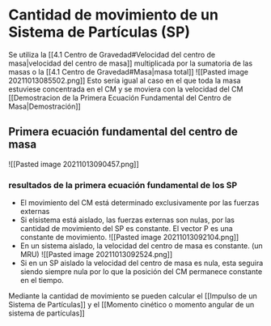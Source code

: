 # Cantidad de movimiento de un Sistema de Partículas (SP)
Se utiliza la [[4.1 Centro de Gravedad#Velocidad del centro de masa|velocidad del centro de masa]] multiplicada por la sumatoria de las masas o la [[4.1 Centro de Gravedad#Masa|masa total]]
![[Pasted image 20211013085502.png]]
Esto sería igual al caso en el que toda la masa estuviese concentrada en el CM y se moviera con la velocidad del CM 
[[Demostracion de la Primera Ecuación Fundamental del Centro de Masa|Demostración]]

## Primera ecuación fundamental del centro de masa
![[Pasted image 20211013090457.png]]

### resultados de la primera ecuación fundamental de los SP
- El movimiento del CM está determinado exclusivamente por las fuerzas externas
- Si elsistema está aislado, las fuerzas externas son nulas, por las cantidad de movimiento del SP es constante. El vector P es una constante de movimiento. ![[Pasted image 20211013092104.png]]
- En un sistema aislado, la velocidad del centro de masa es constante. (un MRU) ![[Pasted image 20211013092524.png]]
- Si en un SP aislado la velocidad del centro de masa es nula, esta seguira siendo siempre nula por lo que la posición del CM permanece constante en el tiempo.

Mediante la cantidad de movimiento se pueden calcular el [[Impulso de un Sistema de Partículas]] y el [[Momento cinético o momento angular de un sistema de partículas]]
